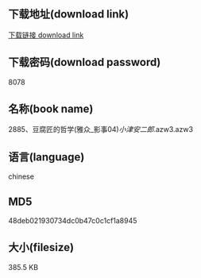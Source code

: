 ## 下载地址(download link)
[下载链接 download link](https://voluble-croquembouche-d321dc.netlify.app/?s=2885%E3%80%81%E8%B1%86%E8%85%90%E5%8C%A0%E7%9A%84%E5%93%B2%E5%AD%A6%28%E9%9B%85%E4%BC%97_%E5%BD%B1%E4%BA%8B04%29_%E5%B0%8F%E6%B4%A5%E5%AE%89%E4%BA%8C%E9%83%8E_.azw3)

## 下载密码(download password)
8078

## 名称(book name)
2885、豆腐匠的哲学(雅众_影事04)_小津安二郎_.azw3.azw3

## 语言(language)
chinese

## MD5
48deb021930734dc0b47c0c1cf1a8945

## 大小(filesize)
385.5 KB
